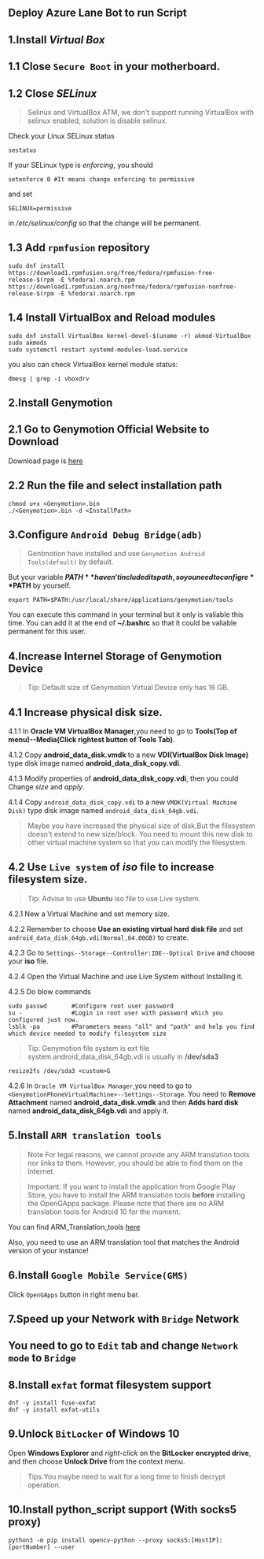 ## Deploy Azure Lane Bot to run Script

## 1.Install *Virtual Box*

## 1.1 Close `Secure Boot` in your motherboard.

## 1.2 Close ***SELinux***

>Selinux and VirtualBox
ATM, we don't support running VirtualBox with selinux enabled, solution is disable selinux.

Check your Linux SELinux status

```
sestatus
```

If your SELinux type is *enforcing*, you should

```
setenforce 0 #It means change enforcing to permissive
```
and set 
```
SELINUX=permissive
```
in */etc/selinux/config* so that the change will be permanent.

## 1.3 Add `rpmfusion` repository

```
sudo dnf install https://download1.rpmfusion.org/free/fedora/rpmfusion-free-release-$(rpm -E %fedora).noarch.rpm https://download1.rpmfusion.org/nonfree/fedora/rpmfusion-nonfree-release-$(rpm -E %fedora).noarch.rpm
```

## 1.4 Install VirtualBox and Reload modules
```
sudo dnf install VirtualBox kernel-devel-$(uname -r) akmod-VirtualBox
sudo akmods
sudo systemctl restart systemd-modules-load.service
```

you also can check VirtualBox kernel module status:
```
dmesg | grep -i vboxdrv
```

## 2.Install Genymotion

## 2.1 Go to Genymotion Official Website to Download

Download page is [here](https://www.genymotion.com/download/)

## 2.2 Run the file and select installation path

```
chmod u+x <Genymotion>.bin
./<Genymotion>.bin -d <InstallPath>
```

## 3.Configure `Android Debug Bridge(adb)`

>Gentmotion have installed and use `Genymotion Android Tools(default)` by default.

But your variable **$PATH** haven't included its path, so you need to configre **$PATH** by yourself.

```
export PATH=$PATH:/usr/local/share/applications/genymotion/tools
```

You can execute this command in your terminal but it only is valiable this time. You can add it at the end of **~/.bashrc** so that it could be valiable permanent for this user.

## 4.Increase Internel Storage of Genymotion Device

>Tip: Default size of Genymotion Virtual Device only has 16 GB. 

## 4.1 Increase physical disk size.

4.1.1 In **Oracle VM VirtualBox Manager**,you need to go to **Tools(Top of menu)--Media(Click rightest button of Tools Tab)**.

4.1.2 Copy **android_data_disk.vmdk** to a new **VDI(VirtualBox Disk Image)** type disk image named **android_data_disk_copy.vdi**.

4.1.3 Modify properties of **android_data_disk_copy.vdi**, then you could Change *size* and *apply*.

4.1.4 Copy `android_data_disk_copy.vdi` to a new `VMDK(Virtual Machine Disk)` type disk image named `android_data_disk_64gb.vdi`.

>Maybe you have increased the physical size of disk,But the filesystem doesn't extend to new size/block. You need to mount this new disk to other virtual machine system so that you can modify the filesystem.

## 4.2 Use `Live system` of *iso* file to increase filesystem size.

>Tip: Advise to use **Ubuntu** iso file to use Live system. 

4.2.1 New a Virtual Machine and set memory size.

4.2.2 Remember to choose **Use an existing virtual hard disk file** and set `android_data_disk_64gb.vdi(Normal,64.00GB)` to create.

4.2.3 Go to `Settings--Storage--Controller:IDE--Optical Drive` and choose your **iso** file.

4.2.4 Open the Virtual Machine and use Live System without Installing it.

4.2.5 Do blow commands

```
sudo passwd       #Configure root user password
su -              #Login in root user with password which you configured just now.
lsblk -pa         #Parameters means "all" and "path" and help you find which device needed to modify filesystem size
```

>Tip: Genymotion file system is ext file system.android_data_disk_64gb.vdi is usually in **/dev/sda3**

```
resize2fs /dev/sda3 <custom>G
```

4.2.6 In `Oracle VM VirtualBox Manager`,you need to go to `<GenymotionPhoneVirtualMachine>--Settings--Storage`. You need to **Remove Attachment** named **android_data_disk.vmdk** and then **Adds hard disk** named **android_data_disk_64gb.vdi** and apply it.

## 5.Install `ARM translation tools`

>Note
For legal reasons, we cannot provide any ARM translation tools nor links to them. However, you should be able to find them on the Internet.

>Important: 
If you want to install the application from Google Play Store, you have to install the ARM translation tools **before** installing the OpenGApps package.
Please note that there are no ARM translation tools for Android 10 for the moment.

You can find ARM_Translation_tools [here](https://github.com/m9rco/Genymotion_ARM_Translation)

Also, you need to use an ARM translation tool that matches the Android version of your instance!

## 6.Install `Google Mobile Service(GMS)`

Click `OpenGApps` button in right menu bar.

## 7.Speed up your Network with `Bridge` Network

## You need to go to `Edit` tab and change `Network mode` to `Bridge` 

## 8.Install `exfat` format filesystem support

```
dnf -y install fuse-exfat
dnf -y install exfat-utils
```

## 9.Unlock `BitLocker` of Windows 10

Open **Windows Explorer** and *right-click* on the **BitLocker encrypted drive**, and then choose **Unlock Drive** from the context menu.
>Tips:You maybe need to wait for a long time to finish decrypt operation.

## 10.Install python_script support (With socks5 proxy)

```
python3 -m pip install opencv-python --proxy socks5:[HostIP]:[portNumber] --user
```
